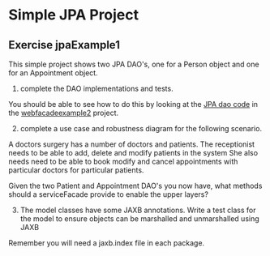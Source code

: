 
# Simple JPA Project

## Exercise  jpaExample1

This simple project shows two JPA DAO's, one for a Person object and one for an Appointment object.

1. complete the DAO implementations and tests.

You should be able to see how to do this by looking at the [JPA dao code](../week6/webfacadeexample2/dao-jpa) in the [webfacadeexample2](../week6/webfacadeexample2) project.

2. complete a use case and robustness diagram for the following scenario. 

A doctors surgery has a number of doctors and patients. 
The receptionist needs to be able to add, delete and modify patients in the system
She also needs need to be able to book modify and cancel appointments with particular doctors for particular patients.

Given the two Patient and Appointment DAO's you now have, what methods should a serviceFacade provide to enable the upper layers?

3. The model classes have some JAXB annotations.
Write a test class for the model to ensure objects can be marshalled and unmarshalled using JAXB

Remember you will need a jaxb.index file in each package.


